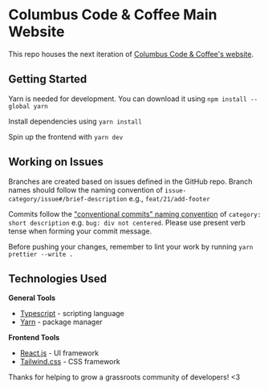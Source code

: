 # Columbus Code & Coffee Main Website

This repo houses the next iteration of [Columbus Code & Coffee's website](https://cbuscodeandcoffee.com/).

## Getting Started

Yarn is needed for development. You can download it using
`npm install --global yarn`

Install dependencies using
`yarn install`

Spin up the frontend with
`yarn dev`

## Working on Issues

Branches are created based on issues defined in the GitHub repo. Branch names should follow the naming convention of `issue-category/issue#/brief-description` e.g., `feat/21/add-footer`

Commits follow the ["conventional commits" naming convention](https://www.conventionalcommits.org/en/v1.0.0/) of `category: short description` e.g. `bug: div not centered`. Please use present verb tense when forming your commit message.

Before pushing your changes, remember to lint your work by running `yarn prettier --write .`

## Technologies Used

**General Tools**

- [Typescript](https://www.typescriptlang.org/) - scripting language
- [Yarn](https://yarnpkg.com/) - package manager

**Frontend Tools**

- [React.js](https://reactjs.org/) - UI framework
- [Tailwind.css](https://tailwindcss.com/) - CSS framework

Thanks for helping to grow a grassroots community of developers! <3
